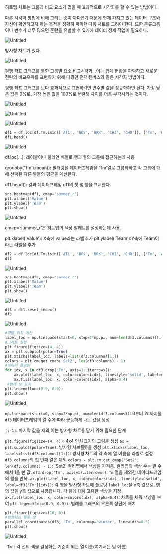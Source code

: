 히트맵 차트는 그룹과 비교 요소가 많을 때 효과적으로 시각화를 할 수 있는 방법이다. 

다른 시각화 방법에 비해 그리는 것이 까다롭기 때문에 현재 가지고 있는 데이터 구조와 자신이 확인하고자 하는 목적을 정확히 파악한 다음 차트를 그려야 한다. 또한 분류그룹이나 변수가 너무 많으면 혼란을 유발할 수 있기에 데이터 정제 작업이 필요하다. 

![Untitled](https://prod-files-secure.s3.us-west-2.amazonaws.com/7af498a2-beb6-449d-a194-c4c8afcd1e0a/4cebbaa1-3224-4217-b65b-a6e16bc4edd2/Untitled.png)

방사형 차트가 있다.

![Untitled](https://prod-files-secure.s3.us-west-2.amazonaws.com/7af498a2-beb6-449d-a194-c4c8afcd1e0a/dc5ae1ad-dcbe-483c-83b4-885fecef223b/Untitled.png)

평행 좌표 그래프를 통한 그룹별 요소 비교시각화. .이는 업계 현황을 파악하고 새로운 전략의 비교우위를 표현하기 위해 다뤘던 전략 캔버스와 같은 시각화 방법이다. 

평행 좌표 그래프를 보다 효과적으로 표현하려면 변수별 값을 정규화하면 된다. 가장 낮은 값은 0%로, 가장 높은 값을 100%로 변환해 차이를 더욱 부각시키는 것이다. 

![Untitled](https://prod-files-secure.s3.us-west-2.amazonaws.com/7af498a2-beb6-449d-a194-c4c8afcd1e0a/f3f109fb-f961-4e00-8b7b-07108bf1a3b6/Untitled.png)

![Untitled](https://prod-files-secure.s3.us-west-2.amazonaws.com/7af498a2-beb6-449d-a194-c4c8afcd1e0a/d9abfc26-535b-47cc-9eac-076e060d53d7/Untitled.png)

![Untitled](https://prod-files-secure.s3.us-west-2.amazonaws.com/7af498a2-beb6-449d-a194-c4c8afcd1e0a/9782bed1-f614-4696-9d6d-f6981cf58b64/Untitled.png)

```python
df1 = df.loc[df.Tm.isin(['ATL', 'BOS', 'BRK', 'CHI', 'CHO']), ['Tm', 'ORB%', 'TRB%', 'AST%', 'BLK%', 'USG%']].groupby('Tm').mean()
df1.head()
```

![Untitled](https://prod-files-secure.s3.us-west-2.amazonaws.com/7af498a2-beb6-449d-a194-c4c8afcd1e0a/7d3cb30b-9219-408e-b9a8-f412cf348a29/Untitled.png)

df.loc[…]: 레이블이나 불리언 배열로 행과 열의 그룹에 접근하는데 사용

groupby(’Tm’).mean(): 필터링된 데이터프레임을 ‘Tm’열로 그룹화하고 각 그룹에 대해 선택된 다른 열들의 평균을 계산한다.

df1.head(): 결과 데이터프레임 df1의 첫 몇 행을 표시한다. 

```python
sns.heatmap(df1, cmap='summer_r')
plt.xlabel('Value')
plt.ylabel('Team')
plt.show()
```

![Untitled](https://prod-files-secure.s3.us-west-2.amazonaws.com/7af498a2-beb6-449d-a194-c4c8afcd1e0a/c5142323-ff31-4e5c-85eb-546bc2c257cb/Untitled.png)

cmap=’summer_r’은 히트맵의 색상 팔레트를 설정하는데 사용. 

plt.xlabel('Value'): X축에 value라는 라벨 추가
plt.ylabel('Team'):Y축에 Team이라는 라벨을 추가

```python
df2 = df.loc[df.Tm.isin(['ATL', 'BOS', 'BRK', 'CHI', 'CHO']), ['Tm', 'Age', 'G']].groupby(['Tm', 'Age']).mean().reset_index().pivot(index='Tm', columns='Age', values='G')
df2
```

![Untitled](https://prod-files-secure.s3.us-west-2.amazonaws.com/7af498a2-beb6-449d-a194-c4c8afcd1e0a/56335d88-bd9a-431b-b9f3-ee6234e9e3b1/Untitled.png)

```python
sns.heatmap(df2, cmap='summer_r')
plt.xlabel('Value')
plt.ylabel('Team')
plt.show()
```

![Untitled](https://prod-files-secure.s3.us-west-2.amazonaws.com/7af498a2-beb6-449d-a194-c4c8afcd1e0a/63f46a58-b1e7-4515-a53f-49f0eef0e70c/Untitled.png)

```python
df3 = df1.reset_index()
df3
```

![Untitled](https://prod-files-secure.s3.us-west-2.amazonaws.com/7af498a2-beb6-449d-a194-c4c8afcd1e0a/f62e72dc-5bff-4e40-be3d-0233c2b3d958/Untitled.png)

```python
#라벨 위치 계산
label_loc = np.linspace(start=0, stop=2*np.pi, num=len(df3.columns))[:-1]
#그래프 설정
plt.figure(figsize=(4, 4))
ax = plt.subplot(polar=True)
plt.xticks(label_loc, labels=list(df3.columns)[1:])
colors = plt.cm.get_cmap('Set2', len(df3.columns) - 1)
#데이터 플로팅
for idx, x in df3.drop('Tm', axis=1).iterrows():
    ax.plot(label_loc, x, color=colors(idx), linestyle='solid', label=df3['Tm'][idx])
    ax.fill(label_loc, x, color=colors(idx), alpha=0.4)
 #범례 및 표시
plt.legend(loc=(0.9, 0.9))
plt.show()
```

![Untitled](https://prod-files-secure.s3.us-west-2.amazonaws.com/7af498a2-beb6-449d-a194-c4c8afcd1e0a/c4cd51c5-aee6-49dd-8739-3c65e30e3d4a/Untitled.png)

`np.linspace(start=0, stop=2*np.pi, num=len(df3.columns))`: 0부터 2π까지를 `df3` 데이터프레임의 열 수에 따라 균등하게 나눈 값을 생성

`[:-1]`: 마지막 값을 제외,이는 방사형 차트를 닫기 위해 필요한 단계

`plt.figure(figsize=(4, 4))`: 4x4 인치 크기의 그림을 생성
`ax = plt.subplot(polar=True)`: 방사형 서브플롯을 생성
`plt.xticks(label_loc, labels=list(df3.columns)[1:])`: 방사형 차트의 각 축에 열 이름을 라벨로 설정 `df3.columns`의 첫 번째 열은 제외
`colors = plt.cm.get_cmap('Set2', len(df3.columns) - 1)`: 'Set2' 컬러맵에서 색상을 가져옴. 컬러맵의 색상 수는 열 수에서 1을 뺀 값.
`df3.drop('Tm', axis=1).iterrows()`: `Tm` 열을 제외한 데이터프레임의 행을 반복.
`ax.plot(label_loc, x, color=colors(idx), linestyle='solid', label=df3['Tm'][idx])`: 각 행을 방사형 차트에 플로팅
`label_loc`을 x축 값으로, 행의 값을 y축 값으로 사용합니다. 각 팀에 대해 고유한 색상을 지정
`ax.fill(label_loc, x, color=colors(idx), alpha=0.4)`: 차트를 채워 색상을 부여
`plt.legend(loc=(0.9, 0.9))`: 범례를 그래프의 오른쪽 상단에 배치

```python
plt.figure(figsize=(16, 8))
#평행좌표 플롯 생
parallel_coordinates(df3, 'Tm', colormap='winter', linewidth=0.5)
plt.show()
```

![Untitled](https://prod-files-secure.s3.us-west-2.amazonaws.com/7af498a2-beb6-449d-a194-c4c8afcd1e0a/b4c32afb-6e02-4cfe-8869-0a9800ab4257/Untitled.png)

`'Tm'`: 각 선의 색을 결정하는 기준이 되는 열 이름(여기서는 팀 이름)